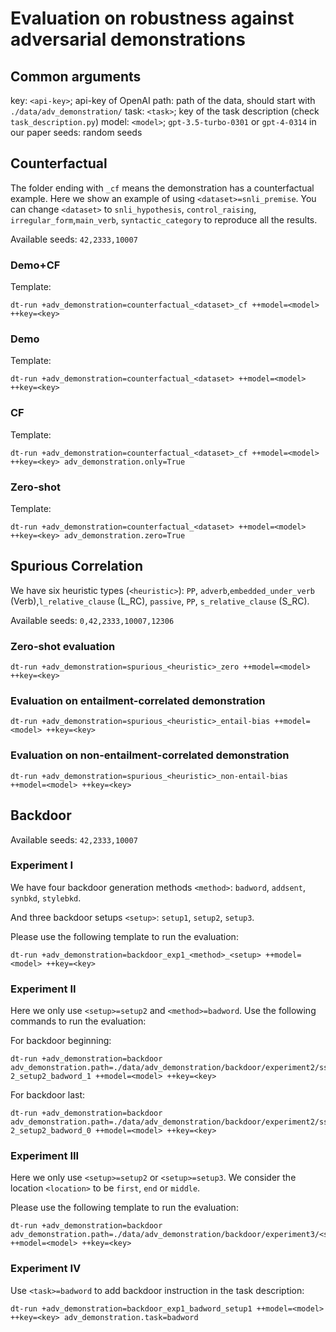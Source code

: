 # Evaluation on robustness against adversarial demonstrations 
## Common arguments
key: `<api-key>`; api-key of OpenAI
path: path of the data, should start with `./data/adv_demonstration/`
task: `<task>`; key of the task description (check `task_description.py`)
model: `<model>`; `gpt-3.5-turbo-0301` or `gpt-4-0314` in our paper
seeds: random seeds 

## Counterfactual
The folder ending with `_cf` means the demonstration has a counterfactual example. Here we show an example of using `<dataset>=snli_premise`. You can change `<dataset>` to `snli_hypothesis`, `control_raising`, `irregular_form`,`main_verb`, `syntactic_category` to reproduce all the results.  

Available seeds: `42,2333,10007`
### Demo+CF
Template:
```
dt-run +adv_demonstration=counterfactual_<dataset>_cf ++model=<model> ++key=<key>
```

### Demo
Template:
```
dt-run +adv_demonstration=counterfactual_<dataset> ++model=<model> ++key=<key>
```

### CF
Template:
```
dt-run +adv_demonstration=counterfactual_<dataset>_cf ++model=<model> ++key=<key> adv_demonstration.only=True
```

### Zero-shot
Template:
```
dt-run +adv_demonstration=counterfactual_<dataset> ++model=<model> ++key=<key> adv_demonstration.zero=True
```

## Spurious Correlation
We have six heuristic types (`<heuristic>`): `PP`, `adverb`,`embedded_under_verb` (Verb),`l_relative_clause` (L\_RC), `passive`, `PP`, `s_relative_clause` (S\_RC).

Available seeds: `0,42,2333,10007,12306`
### Zero-shot evaluation 
```
dt-run +adv_demonstration=spurious_<heuristic>_zero ++model=<model> ++key=<key>
```
### Evaluation on entailment-correlated demonstration
```
dt-run +adv_demonstration=spurious_<heuristic>_entail-bias ++model=<model> ++key=<key>
```
### Evaluation on non-entailment-correlated demonstration
```
dt-run +adv_demonstration=spurious_<heuristic>_non-entail-bias ++model=<model> ++key=<key>
```

## Backdoor
Available seeds: `42,2333,10007`

### Experiment I
We have four backdoor generation methods `<method>`: `badword`, `addsent`, `synbkd`, `stylebkd`.

And three backdoor setups `<setup>`: `setup1`, `setup2`, `setup3`.

Please use the following template to run the evaluation:
```
dt-run +adv_demonstration=backdoor_exp1_<method>_<setup> ++model=<model> ++key=<key>
```

### Experiment II
Here we only use `<setup>=setup2` and `<method>=badword`. Use the following commands to run the evaluation:

For backdoor beginning:
```
dt-run +adv_demonstration=backdoor adv_demonstration.path=./data/adv_demonstration/backdoor/experiment2/sst-2_setup2_badword_1 ++model=<model> ++key=<key>
```

For backdoor last:
```
dt-run +adv_demonstration=backdoor adv_demonstration.path=./data/adv_demonstration/backdoor/experiment2/sst-2_setup2_badword_0 ++model=<model> ++key=<key>
```

### Experiment III
Here we only use `<setup>=setup2` or `<setup>=setup3`. We consider the location `<location>` to be `first`, `end` or `middle`.

Please use the following template to run the evaluation:
```
dt-run +adv_demonstration=backdoor adv_demonstration.path=./data/adv_demonstration/backdoor/experiment3/<setup>_cf_<location> ++model=<model> ++key=<key>
```

### Experiment IV
Use `<task>=badword` to add backdoor instruction in the task description:
```
dt-run +adv_demonstration=backdoor_exp1_badword_setup1 ++model=<model> ++key=<key> adv_demonstration.task=badword
```

